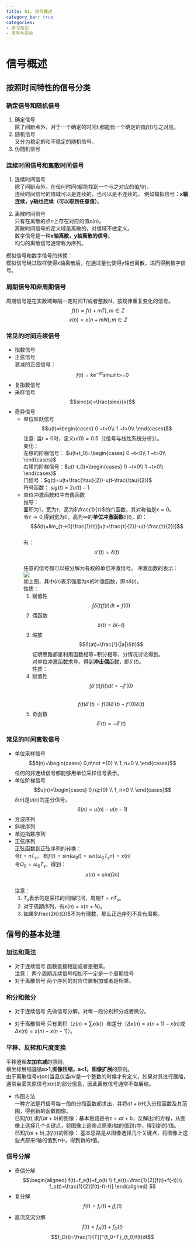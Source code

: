```yaml
---
title: 01. 信号概述
category_bar: true
categories: 
- 学习笔记
- 信号与系统
---
```

# 信号概述
## 按照时间特性的信号分类
### 确定信号和随机信号
1. 确定信号  
除了间断点外，对于一个确定的时间$t$,都能有一个确定的值$f(t)$与之对应。  
2. 随机信号  
又分为稳定的和不稳定的随机信号。  
3. 伪随机信号  

### 连续时间信号和离散时间信号
1. 连续时间信号   
除了间断点外，在任何时间$t$都能找到一个与之对应的值$f(t)$。  
连续时间信号的值域可以是连续的，也可以是不连续的。 
例如模拟信号：**x轴连续，y轴也连续（可以取到任意值）**。  

2. 离散时间信号  
只有在离散的点$n$上存在对应的值$x(n)$。  
离散时间信号的定义域是离散的，对值域不做定义。   
数字信号是一种**x轴离散，y轴离散的信号**。  
均匀的离散信号通常称为序列。  

模拟信号和数字信号的转换：  
模拟信号经过取样使得x轴离散后，在通过量化使得y轴也离散，进而得到数字信号。  

### 周期信号和非周期信号  
周期信号是在实数域每隔一定时间T/或者整数N，按规律重复变化的信号。  
$$f(t)=f(t+mT),m ∈Z$$
$$x(n)=x(n+mN),m ∈Z$$

### 常见的时间连续信号
- 指数信号  
- 正弦信号  
  衰减的正弦信号：
  $$f(t)=ke^{-at}sinωt \text{ t>=0}$$  
- 复指数信号  
- 采样信号  
  $$sinc(x)=\frac{sinx}{x}$$  
- 奇异信号  
  - 单位阶跃信号  
    $$u(t)=\begin{cases}
        0 ~t<0\\
        1 ~t>0\\
        \end{cases}$$
    注意: 当$t=0$时，定义$u(0)=0.5$（《信号与线性系统分析》）。  
    变化：  
    左移的阶梯信号： $u(t+t_0)=\begin{cases}
      0 ~t<0\\
      1 ~t>0\\
    \end{cases}$   
    右移的阶梯信号：$u(t-t_0)=\begin{cases}
      0 ~t<0\\
      1 ~t>0\\
    \end{cases}$  
    门信号：$g(t)=u(t+\frac{\tau}{2})-u(t-\frac{\tau}{2})$  
    符号函数： $sig(t)=2u(t)-1$  
  - 单位冲激函数和冲击偶函数   
    推导：  
    面积为1，宽为$τ$，高为$\frac{1}{τ}$的门函数，其对称轴是$x=0$。  
    令$τ→0$,得到宽为$0$，高为$∞$的**单位冲激函数**$δ(t)$，即：  
    $$δ(t)=lim_{τ→0}\frac{1}{τ}[u(t+\frac{τ}{2})-u(t-\frac{τ}{2})]$$  
    有：  
    $$u'(t)=δ(t)$$  
    任意的信号都可以被分解为有权的单位冲激信号。
    冲激函数的表示：  
    ![](https://cdn.jsdelivr.net/gh/l61012345/Pic/img/20210319194902.png)  
    如上图，其中$(n)$表示强度为$n$的冲激函数，即$nδ(t)$。  
    性质：  
    1. 赋值性  
    $$∫δ(t)f(t)dt=f(0)$$
    2. 偶函数  
    $$δ(t)=δ(-t)$$
    3. 缩放
    $$δ(at)=\frac{1}{|a|}δ(t)$$
    证明思路都是利用函数相等=积分相等，分情况讨论得到。  
    对单位冲激函数求导，得到**冲击偶**函数，即$δ'(t)$。  
    性质：  
    1. 赋值性  
    $$∫δ'(t)f(t)dt=-f'(0)$$   
    $$f(t)δ'(t)=f(0)δ'(t)-f'(0)δ(t)$$
    2. 奇函数  
    $$δ'(t)=-δ'(t)$$

### 常见的时间离散信号  
- 单位采样信号  
  $$δ(n)=\begin{cases}
      0,n\not ={0} \\   
      1, n=0 \\
        \end{cases}$$
  任何的非连续信号都能够用单位采样信号表示。  
- 单位阶梯信号  
  $$u(n)=\begin{cases}
      0,n≧{0} \\   
      1, n<0 \\
        \end{cases}$$
  $δ(n)$是$u(n)$的差分信号。  
  $$δ(n)=u(n)-u(n-1)$$  
- 方波序列  
- 斜坡序列  
- 单边指数序列
- 正弦序列  
  正弦函数到正弦序列的转换：  
  令$t=nT_s$， 有$f(t)=sin(ω_0t)=sin(ω_0T_sn)=x(n)$  
  令$Ω_0=ω_0T_s$，得到：  
  $$x(n)=sin(Ωn)$$  
  注意：  
  1. $T_s$表示的是采样的间隔时间，周期$T=nT_s$。  
  2. 对于周期序列，有$x(n)=x(n+N)$。
  3. 如果$\frac{2π}{Ω}$不为有理数，那么正选序列不具有周期。  

## 信号的基本处理  
### 加法和乘法
- 对于连续信号
  函数直接相加或者是相乘。  
  注意： 两个周期连续信号相加不一定是一个周期信号  
- 对于离散信号
  两个序列的对应位置相加或者是相乘。  
### 积分和微分  
- 对于连续信号
  先做信号分解，对每一段分别积分或者微分。  

- 对于离散信号
  只有累积（$z(n)=∑x(k)$）和差分（$Δx(n)=x(n+1)-x(n)$或$Δx(n)=x(n)-x(n-1)$）。
### 平移、反转和尺度变换
平移遵循**左加右减**的原则。  
横坐标展缩遵循**a>1,图像压缩，a<1，图像扩展**的原则。  
由于离散信号$x(an)$当且仅当$ak$是一个整数的时候才有定义，如果对其进行展缩，通常会丢失原信号$x(n)$的部分信息，因此离散信号通常不做展缩。  
- 作图方法    
  一种方法是将信号每一段的分段函数都求出，并将$at+b$代入分段函数及其范围，得到新的函数图像。  
  已知$f(t)$,求$f(at+b)$的图像：基本思路是令$τ=at+b$，反解出$t$的方程，从图像上选择几个关键点，将图像上这些点原来$t$轴的值到$τ$中，得到新的$t$值。  
  已知$f(at+b)$,求$f(t)$的图像： 基本思路是从图像选择几个关键点，将图像上这些点原来$t$轴的值到$τ$中，得到新的$t$值。  


### 信号分解
- 奇偶分解
$$\begin{aligned}
    f(t)=f_e(t)+f_o(t) \\
    f_e(t)=\frac{1}{2}[f(t)+f(-t)]\\
    f_o(t)=\frac{1}{2}[f(t)-f(-t)]
\end{aligned}
$$
- 复分解  
$$f(t)=f_r(t)+jf_i(t)$$
- 直流交流分解  
$$f(t)=f_A(t)+f_D(t)$$
$$f_D(t)=\frac{1}{T}∫^{t_0+T}_{t_0}f(t)dt$$  




  

